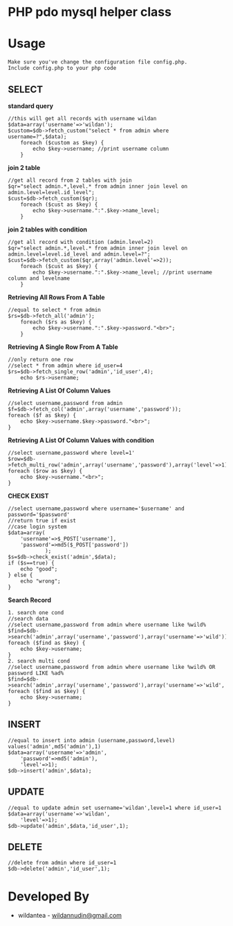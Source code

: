 PHP pdo mysql helper class  
==========================



Usage
=====
	Make sure you've change the configuration file config.php. 
	Include config.php to your php code

SELECT
------

**standard query**
```
//this will get all records with username wildan
$data=array('username'=>'wildan');
$custom=$db->fetch_custom("select * from admin where username=?",$data);
	foreach ($custom as $key) {
		echo $key->username; //print username column
	}
```
**join 2 table**
```
//get all record from 2 tables with join
$qr="select admin.*,level.* from admin inner join level on admin.level=level.id_level";
$cust=$db->fetch_custom($qr);
	foreach ($cust as $key) {
		echo $key->username.":".$key->name_level; 
	}
```
**join 2 tables with condition**
```	
//get all record with condition (admin.level=2)
$qr="select admin.*,level.* from admin inner join level on admin.level=level.id_level and admin.level=?";
$cust=$db->fetch_custom($qr,array('admin.level'=>2));
	foreach ($cust as $key) {
		echo $key->username.":".$key->name_level; //print username column and levelname
	}
```
**Retrieving All Rows From A Table**
```
//equal to select * from admin
$rs=$db->fetch_all('admin');
	foreach ($rs as $key) {
		echo $key->username.":".$key->password."<br>";
	}
```
**Retrieving A Single Row From A Table**
```
//only return one row
//select * from admin where id_user=4
$rs=$db->fetch_single_row('admin','id_user',4);
	echo $rs->username;
```
**Retrieving A List Of Column Values**
```
//select username,password from admin
$f=$db->fetch_col('admin',array('username','password'));
foreach ($f as $key) {
	echo $key->username.$key->password."<br>";
}
```
**Retrieving A List Of Column Values with condition**
```
//select username,password where level=1'
$row=$db->fetch_multi_row('admin',array('username','password'),array('level'=>1));
foreach ($row as $key) {
	echo $key->username."<br>";
}
```
**CHECK EXIST**
```
//select username,password where username='$username' and password='$password'
//return true if exist
//case login system 
$data=array(
	'username'=>$_POST['username'],
	'password'=>md5($_POST['password'])
			);
$s=$db->check_exist('admin',$data);
if ($s==true) {
	echo "good";
} else {
	echo "wrong";
}
```
**Search Record**
```
1. search one cond
//search data 
//select username,password from admin where username like %wild%
$find=$db->search('admin',array('username','password'),array('username'=>'wild'));
foreach ($find as $key) {
	echo $key->username;
}
2. search multi cond
//select username,password from admin where username like %wild% OR password LIKE %ad%
$find=$db->search('admin',array('username','password'),array('username'=>'wild','password'=>'ad'));
foreach ($find as $key) {
	echo $key->username;
}
```
INSERT
------
```
//equal to insert into admin (username,password,level) values('admin',md5('admin'),1)
$data=array('username'=>'admin',
	'password'=>md5('admin'),
	'level'=>1);
$db->insert('admin',$data);

```
UPDATE 
------
```
//equal to update admin set username='wildan',level=1 where id_user=1
$data=array('username'=>'wildan',
	'level'=>1);
$db->update('admin',$data,'id_user',1);

```
DELETE
------
```
//delete from admin where id_user=1
$db->delete('admin','id_user',1);
```

Developed By
============

 * wildantea - <wildannudin@gmail.com>
